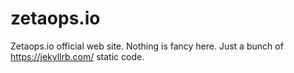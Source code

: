 # zetaops.io

Zetaops.io official web site. Nothing is fancy here. 
Just a bunch of https://jekyllrb.com/ static code.
